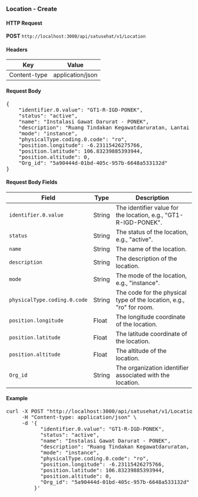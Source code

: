 ### Location - Create

#### HTTP Request
**POST** `http://localhost:3000/api/satusehat/v1/Location`

#### Headers
| Key            | Value               |
|----------------|---------------------|
| Content-type   | application/json    |

#### Request Body
<pre>
{
    "identifier.0.value": "GT1-R-IGD-PONEK",
    "status": "active",
    "name": "Instalasi Gawat Darurat - PONEK",
    "description": "Ruang Tindakan Kegawatdaruratan, Lantai 1, Gedung Timur",
    "mode": "instance",
    "physicalType.coding.0.code": "ro",
    "position.longitude": -6.23115426275766,
    "position.latitude": 106.83239885393944,
    "position.altitude": 0,
    "Org_id": "5a90444d-01bd-405c-957b-6648a533132d"
}
</pre>

#### Request Body Fields
| Field                            | Type    | Description                                                                                  |
|----------------------------------|---------|----------------------------------------------------------------------------------------------|
| `identifier.0.value`             | String  | The identifier value for the location, e.g., "GT1-R-IGD-PONEK".                              |
| `status`                         | String  | The status of the location, e.g., "active".                                                 |
| `name`                           | String  | The name of the location.                                                                    |
| `description`                    | String  | The description of the location.                                                             |
| `mode`                           | String  | The mode of the location, e.g., "instance".                                                  |
| `physicalType.coding.0.code`    | String  | The code for the physical type of the location, e.g., "ro" for room.                         |
| `position.longitude`            | Float   | The longitude coordinate of the location.                                                    |
| `position.latitude`              | Float   | The latitude coordinate of the location.                                                     |
| `position.altitude`              | Float   | The altitude of the location.                                                                |
| `Org_id`                         | String  | The organization identifier associated with the location.                                     |

#### Example
<pre>
curl -X POST "http://localhost:3000/api/satusehat/v1/Location" \
     -H "Content-type: application/json" \
     -d '{
           "identifier.0.value": "GT1-R-IGD-PONEK",
           "status": "active",
           "name": "Instalasi Gawat Darurat - PONEK",
           "description": "Ruang Tindakan Kegawatdaruratan, Lantai 1, Gedung Timur",
           "mode": "instance",
           "physicalType.coding.0.code": "ro",
           "position.longitude": -6.23115426275766,
           "position.latitude": 106.83239885393944,
           "position.altitude": 0,
           "Org_id": "5a90444d-01bd-405c-957b-6648a533132d"
         }'
</pre>
